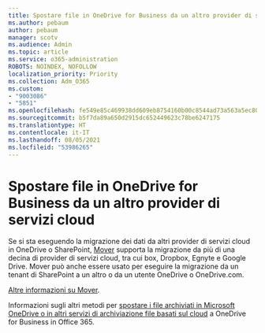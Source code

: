 ```yaml
---
title: Spostare file in OneDrive for Business da un altro provider di servizi cloud
ms.author: pebaum
author: pebaum
manager: scotv
ms.audience: Admin
ms.topic: article
ms.service: o365-administration
ROBOTS: NOINDEX, NOFOLLOW
localization_priority: Priority
ms.collection: Adm_O365
ms.custom:
- "9003086"
- "5851"
ms.openlocfilehash: fe549e85c469938dd609eb8754160b00c8544ad73a563a5ec80a918ceec508c6
ms.sourcegitcommit: b5f7da89a650d2915dc652449623c78be6247175
ms.translationtype: HT
ms.contentlocale: it-IT
ms.lasthandoff: 08/05/2021
ms.locfileid: "53986265"
---
```

# <a name="move-files-into-onedrive-for-business-from-another-cloud-provider"></a>Spostare file in OneDrive for Business da un altro provider di servizi cloud

Se si sta eseguendo la migrazione dei dati da altri provider di servizi cloud in OneDrive o SharePoint, [Mover](https://go.microsoft.com/fwlink/?linkid=2132453) supporta la migrazione da più di una decina di provider di servizi cloud, tra cui box, Dropbox, Egnyte e Google Drive. Mover può anche essere usato per eseguire la migrazione da un tenant di SharePoint a un altro o da un utente OneDrive o OneDrive.com.

[Altre informazioni su Mover](https://go.microsoft.com/fwlink/?linkid=2132453).

Informazioni sugli altri metodi per [spostare i file archiviati in Microsoft OneDrive o in altri servizi di archiviazione file basati sul cloud](https://support.microsoft.com/office/7fb28cad-7e25-451f-8b4b-2d1a71e5c0e9) a OneDrive for Business in Office 365.

